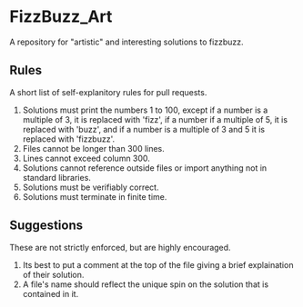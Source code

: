 # FizzBuzz_Art
A repository for "artistic" and interesting solutions to fizzbuzz.

## Rules
A short list of self-explanitory rules for pull requests.
1. Solutions must print the numbers 1 to 100, except if a number is a multiple of 3, it is replaced with 'fizz', if a number if a multiple of 5, it is replaced with 'buzz', and if a number is a multiple of 3 and 5 it is replaced with 'fizzbuzz'.
2. Files cannot be longer than 300 lines.
3. Lines cannot exceed column 300.
4. Solutions cannot reference outside files or import anything not in standard libraries.
5. Solutions must be verifiably correct.
6. Solutions must terminate in finite time. 

## Suggestions
These are not strictly enforced, but are highly encouraged.  
1. Its best to put a comment at the top of the file giving a brief explaination of their solution.
2. A file's name should reflect the unique spin on the solution that is contained in it.
